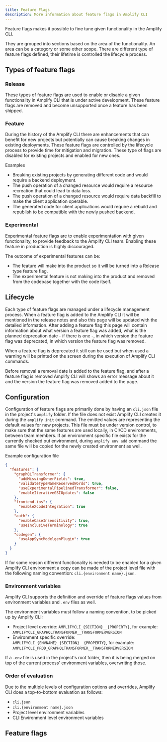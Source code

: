 ```yaml
---
title: Feature Flags
description: More information about feature flags in Amplify CLI
---
```


Feature flags makes it possible to fine tune given functionality in the Amplify CLI.

They are grouped into sections based on the area of the functionality. An area can be a category or some other scope. There are different type of feature flags defined, their lifetime is controlled the lifecycle process.

## Types of feature flags

### Release

These types of feature flags are used to enable or disable a given functionality in Amplify CLI that is under active development. These feature flags are removed and become unsupported once a feature has been shipped.

### Feature

During the history of the Amplify CLI there are enhancements that can benefit for new projects but potentially can cause breaking changes in existing deployments. These feature flags are controlled by the lifecycle process to provide time for mitigation and migration. These type of flags are disabled for existing projects and enabled for new ones.

Examples

- Breaking existing projects by generating different code and would require a backend deployment.
- The push operation of a changed resource would require a resource recreation that could lead to data loss.
- The push operation of a changed resource would require data backfill to make the client application operable.
- The generated code for client applications would require a rebuild and republish to be compatible with the newly pushed backend.

### Experimental

Experimental feature flags are to enable experimentation with given functionality, to provide feedback to the Amplify CLI team. Enabling these feature in production is highly discouraged.

The outcome of experimental features can be:

- The feature will make into the product so it will be turned into a Release type feature flag.
- The experimental feature is not making into the product and removed from the codebase together with the code itself.

## Lifecycle

Each type of feature flags are managed under a lifecycle management process. When a feature flag is added to the Amplify CLI it will be mentioned in the release notes and also this page will be updated with the detailed information. After adding a feature flag this page will contain information about what version a feature flag was added, what is the planned deprecation date - if there is one -,  in which version the feature flag was deprecated, in which version the feature flag was removed.

When a feature flag is deprecated it still can be used but when used a warning will be printed on the screen during the execution of Amplify CLI commands.

Before removal a removal date is added to the feature flag, and after a feature flag is removed Amplify CLI will shows an error message about it and the version the feature flag was removed added to the page.

## Configuration

Configuration of feature flags are primarily done by having an `cli.json` file in the project's `amplify` folder. If the file does not exist Amplify CLI creates it during the `amplify init` command. The emitted values are representing the default values for new projects. This file must be under version control, to make sure that the same features are used locally, in CI/CD environments, between team members. If an environment specific file exists for the currently checked out environment, during `amplify env add` command the same file will be copied for the newly created environment as well.

Example configuration file

```json
{
  "features": {
    "graphQLTransformer": {
      "addMissingOwnerFields": true,
      "validateTypeNameReservedWords": true,
      "useExperimentalPipelinedTransformer": false,
      "enableIterativeGSIUpdates": false
    },
    "frontend-ios": {
      "enableXcodeIntegration": true
    },
    "auth": {
      "enableCaseInsensitivity": true,
      "useInclusiveTerminology": true
    },
    "codegen": {
      "useAppSyncModelgenPlugin": true
    }
  }
}
```

If for some reason different functionality is needed to be enabled for a given Amplify CLI environment a copy can be made of the project level file with the following naming convention: `cli.{environment name}.json`.

### Environment variables

Amplify CLI supports the definition and override of feature flags values from environment variables and `.env` files as well.

The environment variables must follow a naming convention, to be picked up by Amplify CLI:

- Project level override: `AMPLIFYCLI_{SECTION}__{PROPERTY}`, for example: `AMPLIFYCLI_GRAPHQLTRANSFORMER__TRANSFORMERVERSION`
- Environment specific override: `AMPLIFYCLI_{ENVNAME}_{SECTION}__{PROPERTY}`, for example: `AMPLIFYCLI_PROD_GRAPHQLTRANSFORMER__TRANSFORMERVERSION`

If a `.env` file is used in the project's root folder, then it is being merged on top of the current process' environment variables, overwriting those.

### Order of evaluation

Due to the multiple levels of configuration options and overrides, Amplify CLI does a top-to-bottom evaluation as follows:

- `cli.json`
- `cli.{environment name}.json`
- Project level environment variables
- CLI Environment level environment variables

## Feature flags

<amplify-feature-flags />
